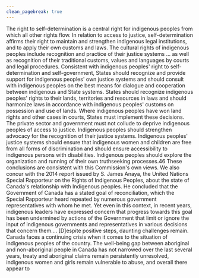 ```yaml
---
clean_pagebreak: true
---
```


The right to self-determination is a central right for indigenous peoples from which all other rights flow. In relation to access to justice, self-determination affirms their right to maintain and strengthen indigenous legal institutions, and to apply their own customs and laws.
The cultural rights of indigenous peoples include recognition and practice of their justice systems ... as well as recognition of their traditional customs, values and languages by courts and legal procedures.
Consistent with indigenous peoples' right to self-determination and self-government, States should recognize and provide support for indigenous peoples' own justice systems and should consult with indigenous peoples on the best means for dialogue and cooperation between indigenous and State systems.
States should recognize indigenous peoples' rights to their lands, territories and resources in laws and should harmonize laws in accordance with indigenous peoples' customs on possession and use of lands. Where indigenous peoples have won land rights and other cases in courts, States must implement these decisions. The private sector and government must not collude to deprive indigenous peoples of access to justice.
Indigenous peoples should strengthen advocacy for the recognition of their justice systems.
Indigenous peoples' justice systems should ensure that indigenous women and children are free from all forms of discrimination and should ensure accessibility to indigenous persons with disabilities.
Indigenous peoples should explore the organization and running of their own truthseeking processes.46
These conclusions are consistent with this Commission's own views. We also concur with the 2014 report issued by S. James Anaya, the United Nations Special Rapporteur on the Rights of Indigenous Peoples, about the state of Canada's relationship with Indigenous peoples. He concluded that the
Government of Canada has a stated goal of reconciliation, which the Special Rapporteur heard repeated by numerous government representatives with whom he met. Yet even in this context, in recent years, indigenous leaders have expressed concern that progress towards this goal has been undermined by actions of the Government that limit or ignore the input of indigenous governments and representatives in various decisions that concern them.... [D]espite positive steps, daunting challenges remain. Canada faces a continuing crisis when it comes to the situation of indigenous peoples of the country. The well-being gap between aboriginal and non-aboriginal people in Canada has not narrowed over the last several years, treaty and aboriginal claims remain persistently unresolved, indigenous women and girls remain vulnerable to abuse, and overall there appear to
